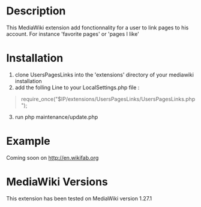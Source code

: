Description
===============

This MediaWiki extension add fonctionnality for a user to link pages to his account. For instance 'favorite pages' or 'pages I like'

Installation
===============

1. clone UsersPagesLinks into the 'extensions' directory of your mediawiki installation
2. add the folling Line to your LocalSettings.php file :
> require_once("$IP/extensions/UsersPagesLinks/UsersPagesLinks.php");
3. run php maintenance/update.php 

Example
===============
Coming soon on http://en.wikifab.org


MediaWiki Versions
===============
This extension has been tested on MediaWiki version 1.27.1
